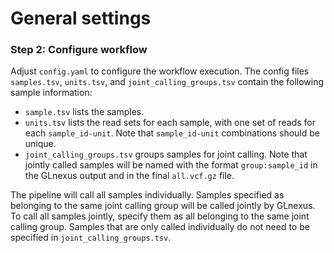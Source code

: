 # General settings
### Step 2: Configure workflow

Adjust `config.yaml` to configure the workflow execution. The config files `samples.tsv`, `units.tsv`, and `joint_calling_groups.tsv` contain the following sample information:

- `sample.tsv` lists the samples.
- `units.tsv` lists the read sets for each sample, with one set of reads for each `sample_id-unit`. Note that `sample_id-unit` combinations should be unique.
- `joint_calling_groups.tsv` groups samples for joint calling. Note that jointly called samples will be named with the format `group:sample_id` in the GLnexus output and in the final `all.vcf.gz` file.

The pipeline will call all samples individually. Samples specified as belonging to the same joint calling group will be called jointly by GLnexus. To call all samples jointly, specify them as all belonging to the same joint calling group. Samples that are only called individually do not need to be specified in `joint_calling_groups.tsv`.
